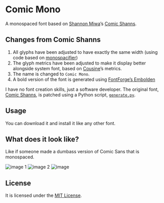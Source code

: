 # Comic Mono
A monospaced font based on [Shannon Miwa](https://github.com/shannpersand)’s [Comic Shanns](https://github.com/shannpersand/comic-shanns).

## Changes from Comic Shanns
1. All glyphs have been adjusted to have exactly the same width (using code based on [monospacifier](https://github.com/cpitclaudel/monospacifier))
2. The glyph metrics have been adjusted to make it display better alongside system font, based on [Cousine](https://fonts.google.com/specimen/Cousine)’s metrics.
3. The name is changed to `Comic Mono`.
4. A bold version of the font is generated using [FontForge’s Embolden](https://fontforge.github.io/Styles.html#Embolden) 

I have no font creation skills, just a software developer. The original font, [Comic Shanns](https://github.com/shannpersand/comic-shanns), is patched using a Python script, [`generate.py`](generate.py).

## Usage
You can download it and install it like any other font.

## What does it look like?
Like if someone made a dumbass version of Comic Sans that is monospaced.

![image 1](https://user-images.githubusercontent.com/4615568/44279591-c9909780-a206-11e8-9e1d-40db6d6db77e.png)
![image 2](https://user-images.githubusercontent.com/4615568/44279592-ca292e00-a206-11e8-9278-4a7566425c0c.png)
![image](https://user-images.githubusercontent.com/4615568/44279593-ca292e00-a206-11e8-9b25-a4533b50d471.png)

## License
It is licensed under the [MIT License](LICENSE).

